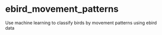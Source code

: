 # ebird_movement_patterns
Use machine learning to classify birds by movement patterns using ebird data
